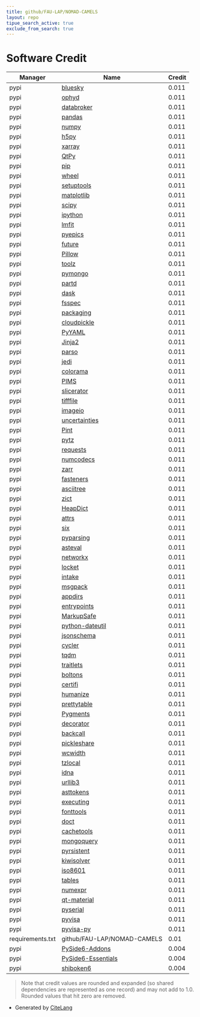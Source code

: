 ```yaml
---
title: github/FAU-LAP/NOMAD-CAMELS
layout: repo
tipue_search_active: true
exclude_from_search: true
---
```

# Software Credit

|Manager|Name|Credit|
|-------|----|------|
|pypi|[bluesky](https://github.com/bluesky/bluesky)|0.011|
|pypi|[ophyd](https://pypi.org/project/ophyd)|0.011|
|pypi|[databroker](https://pypi.org/project/databroker)|0.011|
|pypi|[pandas](https://pypi.org/project/pandas)|0.011|
|pypi|[numpy](https://pypi.org/project/numpy)|0.011|
|pypi|[h5py](https://pypi.org/project/h5py)|0.011|
|pypi|[xarray](https://pypi.org/project/xarray)|0.011|
|pypi|[QtPy](https://pypi.org/project/QtPy)|0.011|
|pypi|[pip](https://pypi.org/project/pip)|0.011|
|pypi|[wheel](https://pypi.org/project/wheel)|0.011|
|pypi|[setuptools](https://pypi.org/project/setuptools)|0.011|
|pypi|[matplotlib](https://pypi.org/project/matplotlib)|0.011|
|pypi|[scipy](https://pypi.org/project/scipy)|0.011|
|pypi|[ipython](https://pypi.org/project/ipython)|0.011|
|pypi|[lmfit](https://pypi.org/project/lmfit)|0.011|
|pypi|[pyepics](https://pypi.org/project/pyepics)|0.011|
|pypi|[future](https://pypi.org/project/future)|0.011|
|pypi|[Pillow](https://pypi.org/project/Pillow)|0.011|
|pypi|[toolz](https://pypi.org/project/toolz)|0.011|
|pypi|[pymongo](https://pypi.org/project/pymongo)|0.011|
|pypi|[partd](https://pypi.org/project/partd)|0.011|
|pypi|[dask](https://pypi.org/project/dask)|0.011|
|pypi|[fsspec](https://pypi.org/project/fsspec)|0.011|
|pypi|[packaging](https://pypi.org/project/packaging)|0.011|
|pypi|[cloudpickle](https://pypi.org/project/cloudpickle)|0.011|
|pypi|[PyYAML](https://pypi.org/project/PyYAML)|0.011|
|pypi|[Jinja2](https://pypi.org/project/Jinja2)|0.011|
|pypi|[parso](https://pypi.org/project/parso)|0.011|
|pypi|[jedi](https://pypi.org/project/jedi)|0.011|
|pypi|[colorama](https://pypi.org/project/colorama)|0.011|
|pypi|[PIMS](https://pypi.org/project/PIMS)|0.011|
|pypi|[slicerator](https://pypi.org/project/slicerator)|0.011|
|pypi|[tifffile](https://pypi.org/project/tifffile)|0.011|
|pypi|[imageio](https://pypi.org/project/imageio)|0.011|
|pypi|[uncertainties](https://pypi.org/project/uncertainties)|0.011|
|pypi|[Pint](https://pypi.org/project/Pint)|0.011|
|pypi|[pytz](https://pypi.org/project/pytz)|0.011|
|pypi|[requests](https://pypi.org/project/requests)|0.011|
|pypi|[numcodecs](https://pypi.org/project/numcodecs)|0.011|
|pypi|[zarr](https://pypi.org/project/zarr)|0.011|
|pypi|[fasteners](https://pypi.org/project/fasteners)|0.011|
|pypi|[asciitree](https://pypi.org/project/asciitree)|0.011|
|pypi|[zict](https://pypi.org/project/zict)|0.011|
|pypi|[HeapDict](https://pypi.org/project/HeapDict)|0.011|
|pypi|[attrs](https://pypi.org/project/attrs)|0.011|
|pypi|[six](https://pypi.org/project/six)|0.011|
|pypi|[pyparsing](https://pypi.org/project/pyparsing)|0.011|
|pypi|[asteval](https://pypi.org/project/asteval)|0.011|
|pypi|[networkx](https://pypi.org/project/networkx)|0.011|
|pypi|[locket](https://pypi.org/project/locket)|0.011|
|pypi|[intake](https://pypi.org/project/intake)|0.011|
|pypi|[msgpack](https://pypi.org/project/msgpack)|0.011|
|pypi|[appdirs](https://pypi.org/project/appdirs)|0.011|
|pypi|[entrypoints](https://pypi.org/project/entrypoints)|0.011|
|pypi|[MarkupSafe](https://pypi.org/project/MarkupSafe)|0.011|
|pypi|[python-dateutil](https://pypi.org/project/python-dateutil)|0.011|
|pypi|[jsonschema](https://pypi.org/project/jsonschema)|0.011|
|pypi|[cycler](https://pypi.org/project/cycler)|0.011|
|pypi|[tqdm](https://pypi.org/project/tqdm)|0.011|
|pypi|[traitlets](https://pypi.org/project/traitlets)|0.011|
|pypi|[boltons](https://pypi.org/project/boltons)|0.011|
|pypi|[certifi](https://pypi.org/project/certifi)|0.011|
|pypi|[humanize](https://pypi.org/project/humanize)|0.011|
|pypi|[prettytable](https://pypi.org/project/prettytable)|0.011|
|pypi|[Pygments](https://pypi.org/project/Pygments)|0.011|
|pypi|[decorator](https://pypi.org/project/decorator)|0.011|
|pypi|[backcall](https://pypi.org/project/backcall)|0.011|
|pypi|[pickleshare](https://pypi.org/project/pickleshare)|0.011|
|pypi|[wcwidth](https://pypi.org/project/wcwidth)|0.011|
|pypi|[tzlocal](https://pypi.org/project/tzlocal)|0.011|
|pypi|[idna](https://pypi.org/project/idna)|0.011|
|pypi|[urllib3](https://pypi.org/project/urllib3)|0.011|
|pypi|[asttokens](https://pypi.org/project/asttokens)|0.011|
|pypi|[executing](https://pypi.org/project/executing)|0.011|
|pypi|[fonttools](https://pypi.org/project/fonttools)|0.011|
|pypi|[doct](https://pypi.org/project/doct)|0.011|
|pypi|[cachetools](https://pypi.org/project/cachetools)|0.011|
|pypi|[mongoquery](https://pypi.org/project/mongoquery)|0.011|
|pypi|[pyrsistent](https://pypi.org/project/pyrsistent)|0.011|
|pypi|[kiwisolver](https://pypi.org/project/kiwisolver)|0.011|
|pypi|[iso8601](https://pypi.org/project/iso8601)|0.011|
|pypi|[tables](https://pypi.org/project/tables)|0.011|
|pypi|[numexpr](https://pypi.org/project/numexpr)|0.011|
|pypi|[qt-material](https://pypi.org/project/qt-material)|0.011|
|pypi|[pyserial](https://pypi.org/project/pyserial)|0.011|
|pypi|[pyvisa](https://pypi.org/project/pyvisa)|0.011|
|pypi|[pyvisa-py](https://pypi.org/project/pyvisa-py)|0.011|
|requirements.txt|github/FAU-LAP/NOMAD-CAMELS|0.01|
|pypi|[PySide6-Addons](https://pypi.org/project/PySide6-Addons)|0.004|
|pypi|[PySide6-Essentials](https://pypi.org/project/PySide6-Essentials)|0.004|
|pypi|[shiboken6](https://pypi.org/project/shiboken6)|0.004|


> Note that credit values are rounded and expanded (so shared dependencies are represented as one record) and may not add to 1.0. Rounded values that hit zero are removed.


- Generated by [CiteLang](https://github.com/vsoch/citelang)
